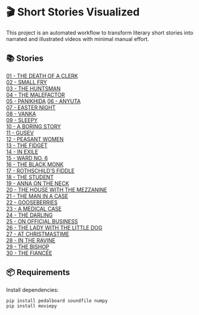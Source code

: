 # 🎬 Short Stories Visualized

This project is an automated workflow to transform literary short stories into narrated and illustrated videos with minimal manual effort.

## 📚 Stories
[01 - THE DEATH OF A CLERK](./Stories/01%20-%20THE%20DEATH%20OF%20A%20CLERK/)  
[02 - SMALL FRY](./Stories/02%20-%20Small%20fry/)  
[03 - THE HUNTSMAN](./Stories/03%20-%20THE%20HUNTSMAN/)  
[04 - THE MALEFACTOR](./Stories/04%20-%20THE%20MALEFACTOR/)  
[05 - PANIKHIDA](/Stories/05%20-%20PANIKHIDA/)
[06 - ANYUTA](./Stories/06%20-%20ANYUTA/)  
[07 - EASTER NIGHT](./Stories/07%20-%20EASTER%20NIGHT/)  
[08 - VANKA](./Stories/08%20-%20VANKA/)  
[09 - SLEEPY](./Stories/09%20-%20SLEEPY/)  
[10 - A BORING STORY](./Stories/10%20-%20A%20BORING%20STORY/)  
[11 - GUSEV](./Stories/11%20-%20GUSEV/)  
[12 - PEASANT WOMEN](./Stories/12%20-%20PEASANT%20WOMEN/)  
[13 - THE FIDGET](./Stories/13%20-%20THE%20FIDGET/)  
[14 - IN EXILE](./Stories/14%20-%20IN%20EXILE/)  
[15 - WARD NO. 6](./Stories/15%20-%20WARD%20NO.%206/)  
[16 - THE BLACK MONK](./Stories/16%20-%20THE%20BLACK%20MONK/)  
[17 - ROTHSCHILD’S FIDDLE](./Stories/17%20-%20ROTHSCHILD%E2%80%99S%20FIDDLE/)  
[18 - THE STUDENT](./Stories/18%20-%20THE%20STUDENT/)  
[19 - ANNA ON THE NECK](./Stories/19%20-%20ANNA%20ON%20THE%20NECK/)  
[20 - THE HOUSE WITH THE MEZZANINE](./Stories/20%20-%20THE%20HOUSE%20WITH%20THE%20MEZZANINE/)  
[21 - THE MAN IN A CASE](./Stories/21%20-%20THE%20MAN%20IN%20A%20CASE/)  
[22 - GOOSEBERRIES](./Stories/22%20-%20GOOSEBERRIES/)  
[23 - A MEDICAL CASE](./Stories/23%20-%20A%20MEDICAL%20CASE/)  
[24 - THE DARLING](./Stories/24%20-%20THE%20DARLING/)  
[25 - ON OFFICIAL BUSINESS](./Stories/25%20-%20ON%20OFFICIAL%20BUSINESS/)  
[26 - THE LADY WITH THE LITTLE DOG](./Stories/26%20-%20THE%20LADY%20WITH%20THE%20LITTLE%20DOG/)  
[27 - AT CHRISTMASTIME](./Stories/27%20-%20AT%20CHRISTMASTIME/)  
[28 - IN THE RAVINE](./Stories/28%20-%20IN%20THE%20RAVINE/)  
[29 - THE BISHOP](./Stories/29%20-%20THE%20BISHOP/)  
[30 - THE FIANCÉE](./Stories/30%20-%20THE%20FIANC%C3%89E/)

## 📦 Requirements 
Install dependencies:
```bash
pip install pedalboard soundfile numpy  
pip install moviepy
```